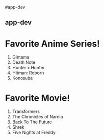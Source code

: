 #app-dev

## app-dev

# Favorite Anime Series!
1. Gintama
2. Death Note
3. Hunter x Hunter
4. Hitman: Reborn
5. Konosuba

# Favorite Movie!
1. Transformers
2. The Chronicles of Narnia
3. Back To The Future
4. Shrek
5. Five Nights at Freddy
